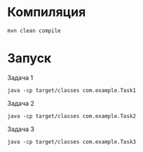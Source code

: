 # Компиляция
```
mvn clean compile
```

# Запуск
Задача 1
```
java -cp target/classes com.example.Task1
```
Задача 2
```
java -cp target/classes com.example.Task2
```
Задача 3
```
java -cp target/classes com.example.Task3
```